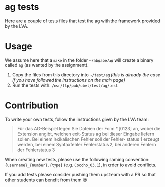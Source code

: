 # ag tests

Here are a couple of tests files that test the ag with the framework 
provided by the LVA.

# Usage

We assume here that a `make` in the folder `~/abgabe/ag` will create a 
binary called `ag` (as wanted by the assignment).

1. Copy the files from this directory into `~/test/ag` _(this is already the case if you have followed the instructions on the main page)_
2. Run the tests with: `/usr/ftp/pub/ubvl/test/ag/test`

# Contribution

To write your own tests, follow the instructions given by the LVA team:

> Für das AG-Beispiel legen Sie Dateien der Form *.[0123] an, wobei die 
> Extension angibt, welchen exit-Status ag bei dieser Eingabe liefern sollen. 
> Bei einem lexikalischen Fehler soll der Fehler- status 1 erzeugt werden, bei einem Syntaxfehler Fehlerstatus 2, bei anderen Fehlern der Fehlerstatus 3.

When creating new tests, please use the following naming convention: 
`{username}_{number}.{type}` 
(e.g. `Coccho_03.1`), in order to avoid conflicts.

If you add tests please consider pushing them upstream with a PR so that other 
students can benefit from them 😉

<!--

    _
   / \
   |-|
   | |           Already got the ag?
   |U|
   |E|        Let's go to the moooooooooon!
   |B|
  /| |\
 / | | \
|  | |  |
 `_"""_`

-->
